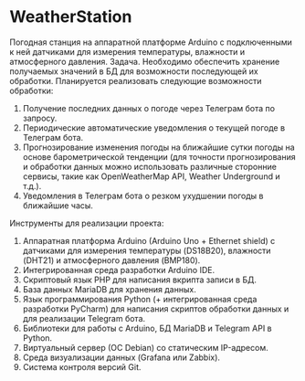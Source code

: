 # WeatherStation
Погодная станция на аппаратной платформе Arduino с подключенными к ней датчиками для измерения температуры, влажности и атмосферного давления.
Задача.
Необходимо обеспечить хранение получаемых значений в БД для возможности последующей их обработки.
Планируется реализовать следующие возможности обработки:
1. Получение последних данных о погоде через Телеграм бота по запросу.
2. Периодические автоматические уведомления о текущей погоде в Телеграм бота.
3. Прогнозирование изменения погоды на ближайшие сутки погоды на основе барометрической тенденции (для точности прогнозирования и обработки данных можно использовать различные сторонние сервисы, такие как OpenWeatherMap API, Weather Underground и т.д.).
4. Уведомления в Телеграм бота о резком ухудшении погоды в ближайшие часы.

Инструменты для реализации проекта:
1. Аппаратная платформа Arduino (Arduino Uno + Ethernet shield) с датчиками для измерения температуры (DS18B20), влажности (DHT21) и атмосферного давления (BMP180).
2. Интегрированная среда разработки Arduino IDE.
3. Cкриптовый язык PHP для написания вкрипта записи в БД.
4. База данных MariaDB для хранения данных.
6. Язык программирования Python (+ интегрированная среда разработки PyCharm)  для написания скриптов обработки данных и для реализации Telegram бота.
7. Библиотеки для работы с Аrduino, БД MariaDB и Telegram API в Python.
8. Виртуальный сервер (ОС Debian) со статическим IP-адресом.
9. Среда визуализации данных (Grafana или Zabbix).
10. Система контроля версий Git.
